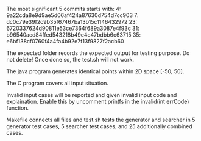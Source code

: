 The most significant 5 commits starts with: 
4: 9a22cda8e9d9ae5d06af424a87630d754d7cc903
7: dc0c79e39f2c9b35f67467ba13b15c1146432972
23: 6720337624d90811e53ce7364f689a3087e4f93c
31: b96540acd84ffed543218b49e4c47bdbb6c63715
35: e6bf138cf0760f4a4fa4b92e7f13f9827f2acb60

The expected folder records the expected output for testing purpose. Do not delete! Once done so, the test.sh will not work.

The java program generates identical points within 2D space [-50, 50].

The C program covers all input situation.

Invalid input cases will be reported and given invalid input code and explaination. Enable this by uncomment printfs in the invalid(int errCode) function.

Makefile connects all files and test.sh tests the generator and searcher in 5 generator test cases, 5 searcher test cases, and 25 additionally combined cases.
